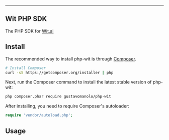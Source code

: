 ----------------------
Wit PHP SDK
----------------------

The PHP SDK for [Wit.ai](https://wit.ai)


## Install

The recommended way to install php-wit is through
[Composer](http://getcomposer.org).

```bash
# Install Composer
curl -sS https://getcomposer.org/installer | php
```

Next, run the Composer command to install the latest stable version of php-wit:

```bash
php composer.phar require gustavomanolo/php-wit
```

After installing, you need to require Composer's autoloader:

```php
require 'vendor/autoload.php';
```


## Usage

